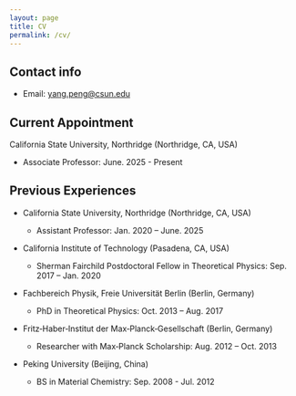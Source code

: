 ```yaml
---
layout: page
title: CV
permalink: /cv/
---
```


## Contact info
- Email: yang.peng@csun.edu

## Current Appointment
California State University, Northridge (Northridge, CA, USA)
- Associate Professor: June. 2025 - Present

## Previous Experiences
- California State University, Northridge (Northridge, CA, USA)
  * Assistant Professor: Jan. 2020 – June. 2025

- California Institute of Technology (Pasadena, CA, USA)
  * Sherman Fairchild Postdoctoral Fellow in Theoretical Physics: Sep. 2017 – Jan. 2020

- Fachbereich Physik, Freie Universität Berlin (Berlin, Germany)
  * PhD in Theoretical Physics: Oct. 2013 – Aug. 2017

- Fritz‑Haber‑Institut der Max‑Planck‑Gesellschaft (Berlin, Germany)
  * Researcher with Max‑Planck Scholarship: Aug. 2012 – Oct. 2013

- Peking University (Beijing, China)
  * BS in Material Chemistry: Sep. 2008 - Jul. 2012
